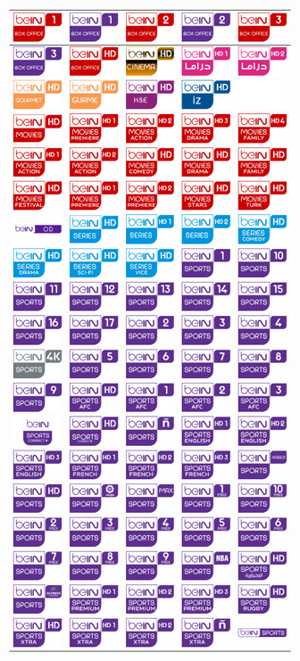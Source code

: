 | ![](https://raw.githubusercontent.com/RevGear/logo/master/International/BeIn/beINBoxOffice1.png) | ![](https://raw.githubusercontent.com/RevGear/logo/master/International/BeIn/beINBoxOffice1Turkey.png) | ![](https://raw.githubusercontent.com/RevGear/logo/master/International/BeIn/beINBoxOffice2.png) | ![](https://raw.githubusercontent.com/RevGear/logo/master/International/BeIn/beINBoxOffice2Turkey.png) | ![](https://raw.githubusercontent.com/RevGear/logo/master/International/BeIn/beINBoxOffice3.png) | 
|:---:|:---:|:---:|:---:|:---:| 
| ![](https://raw.githubusercontent.com/RevGear/logo/master/International/BeIn/beINBoxOffice3Turkey.png) | ![](https://raw.githubusercontent.com/RevGear/logo/master/International/BeIn/beINBoxOfficeHD.png) | ![](https://raw.githubusercontent.com/RevGear/logo/master/International/BeIn/beINCinema.png) | ![](https://raw.githubusercontent.com/RevGear/logo/master/International/BeIn/beINDrama1HD.png) | ![](https://raw.githubusercontent.com/RevGear/logo/master/International/BeIn/beINDrama2HD.png) | 
| ![](https://raw.githubusercontent.com/RevGear/logo/master/International/BeIn/beINGourmetHD.png) | ![](https://raw.githubusercontent.com/RevGear/logo/master/International/BeIn/beINGurme.png) | ![](https://raw.githubusercontent.com/RevGear/logo/master/International/BeIn/beINHEHD.png) | ![](https://raw.githubusercontent.com/RevGear/logo/master/International/BeIn/beINIZ.png) | ![](https://raw.githubusercontent.com/RevGear/logo/master/International/BeIn/beINMedia.png) | 
| ![](https://raw.githubusercontent.com/RevGear/logo/master/International/BeIn/beINMovies.png) | ![](https://raw.githubusercontent.com/RevGear/logo/master/International/BeIn/beINMovies1HD.png) | ![](https://raw.githubusercontent.com/RevGear/logo/master/International/BeIn/beINMovies2HD.png) | ![](https://raw.githubusercontent.com/RevGear/logo/master/International/BeIn/beINMovies3HD.png) | ![](https://raw.githubusercontent.com/RevGear/logo/master/International/BeIn/beINMovies4HD.png) | 
| ![](https://raw.githubusercontent.com/RevGear/logo/master/International/BeIn/beINMoviesAction1HD.png) | ![](https://raw.githubusercontent.com/RevGear/logo/master/International/BeIn/beINMoviesAction2HD.png) | ![](https://raw.githubusercontent.com/RevGear/logo/master/International/BeIn/beINMoviesComedy.png) | ![](https://raw.githubusercontent.com/RevGear/logo/master/International/BeIn/beINMoviesDrama.png) | ![](https://raw.githubusercontent.com/RevGear/logo/master/International/BeIn/beINMoviesFamilyHD.png) | 
| ![](https://raw.githubusercontent.com/RevGear/logo/master/International/BeIn/beINMoviesFestival.png) | ![](https://raw.githubusercontent.com/RevGear/logo/master/International/BeIn/beINMoviesPremiere1HD.png) | ![](https://raw.githubusercontent.com/RevGear/logo/master/International/BeIn/beINMoviesPremiere2HD.png) | ![](https://raw.githubusercontent.com/RevGear/logo/master/International/BeIn/beINMoviesStarsHD.png) | ![](https://raw.githubusercontent.com/RevGear/logo/master/International/BeIn/beINMoviesTurk.png) | 
| ![](https://raw.githubusercontent.com/RevGear/logo/master/International/BeIn/beINOD.png) | ![](https://raw.githubusercontent.com/RevGear/logo/master/International/BeIn/beINseries.png) | ![](https://raw.githubusercontent.com/RevGear/logo/master/International/BeIn/beINSeries1HD.png) | ![](https://raw.githubusercontent.com/RevGear/logo/master/International/BeIn/beINSeries2HD.png) | ![](https://raw.githubusercontent.com/RevGear/logo/master/International/BeIn/beINSeriesComedyHD.png) | 
| ![](https://raw.githubusercontent.com/RevGear/logo/master/International/BeIn/beINSeriesDramaHD.png) | ![](https://raw.githubusercontent.com/RevGear/logo/master/International/BeIn/beINSeriesSciFiHD.png) | ![](https://raw.githubusercontent.com/RevGear/logo/master/International/BeIn/beINSeriesViceHD.png) | ![](https://raw.githubusercontent.com/RevGear/logo/master/International/BeIn/beINSports1.png) | ![](https://raw.githubusercontent.com/RevGear/logo/master/International/BeIn/beINSports10.png) | 
| ![](https://raw.githubusercontent.com/RevGear/logo/master/International/BeIn/beINSports11.png) | ![](https://raw.githubusercontent.com/RevGear/logo/master/International/BeIn/beINSports12.png) | ![](https://raw.githubusercontent.com/RevGear/logo/master/International/BeIn/beINSports13.png) | ![](https://raw.githubusercontent.com/RevGear/logo/master/International/BeIn/beINSports14.png) | ![](https://raw.githubusercontent.com/RevGear/logo/master/International/BeIn/beINSports15.png) | 
| ![](https://raw.githubusercontent.com/RevGear/logo/master/International/BeIn/beINSports16.png) | ![](https://raw.githubusercontent.com/RevGear/logo/master/International/BeIn/beINSports17.png) | ![](https://raw.githubusercontent.com/RevGear/logo/master/International/BeIn/beINSports2.png) | ![](https://raw.githubusercontent.com/RevGear/logo/master/International/BeIn/beINSports3.png) | ![](https://raw.githubusercontent.com/RevGear/logo/master/International/BeIn/beINSports4.png) | 
| ![](https://raw.githubusercontent.com/RevGear/logo/master/International/BeIn/beINSports4K.png) | ![](https://raw.githubusercontent.com/RevGear/logo/master/International/BeIn/beINSports5.png) | ![](https://raw.githubusercontent.com/RevGear/logo/master/International/BeIn/beINSports6.png) | ![](https://raw.githubusercontent.com/RevGear/logo/master/International/BeIn/beINSports7.png) | ![](https://raw.githubusercontent.com/RevGear/logo/master/International/BeIn/beINSports8.png) | 
| ![](https://raw.githubusercontent.com/RevGear/logo/master/International/BeIn/beINSports9.png) | ![](https://raw.githubusercontent.com/RevGear/logo/master/International/BeIn/beINSportsAFC.png) | ![](https://raw.githubusercontent.com/RevGear/logo/master/International/BeIn/beINSportsAFC1.png) | ![](https://raw.githubusercontent.com/RevGear/logo/master/International/BeIn/beINSportsAFC2.png) | ![](https://raw.githubusercontent.com/RevGear/logo/master/International/BeIn/beINSportsAFC3.png) | 
| ![](https://raw.githubusercontent.com/RevGear/logo/master/International/BeIn/beINSportsConnect.png) | ![](https://raw.githubusercontent.com/RevGear/logo/master/International/BeIn/beINSportsConnectHD.png) | ![](https://raw.githubusercontent.com/RevGear/logo/master/International/BeIn/beINSportsenEspanol.png) | ![](https://raw.githubusercontent.com/RevGear/logo/master/International/BeIn/beINSportsEnglish1HD.png) | ![](https://raw.githubusercontent.com/RevGear/logo/master/International/BeIn/beINSportsEnglish2HD.png) | 
| ![](https://raw.githubusercontent.com/RevGear/logo/master/International/BeIn/beINSportsEnglish3HD.png) | ![](https://raw.githubusercontent.com/RevGear/logo/master/International/BeIn/beINSportsFrench1HD.png) | ![](https://raw.githubusercontent.com/RevGear/logo/master/International/BeIn/beINSportsFrench2HD.png) | ![](https://raw.githubusercontent.com/RevGear/logo/master/International/BeIn/beINSportsFrench3HD.png) | ![](https://raw.githubusercontent.com/RevGear/logo/master/International/BeIn/beINSportsHaber.png) | 
| ![](https://raw.githubusercontent.com/RevGear/logo/master/International/BeIn/beINSportsHD.png) | ![](https://raw.githubusercontent.com/RevGear/logo/master/International/BeIn/beINSportslaliga.png) | ![](https://raw.githubusercontent.com/RevGear/logo/master/International/BeIn/beINSportsmax.png) | ![](https://raw.githubusercontent.com/RevGear/logo/master/International/BeIn/beINSportsMax1.png) | ![](https://raw.githubusercontent.com/RevGear/logo/master/International/BeIn/beINSportsMax10.png) | 
| ![](https://raw.githubusercontent.com/RevGear/logo/master/International/BeIn/beINSportsMax2.png) | ![](https://raw.githubusercontent.com/RevGear/logo/master/International/BeIn/beINSportsMax3.png) | ![](https://raw.githubusercontent.com/RevGear/logo/master/International/BeIn/beINSportsMax4.png) | ![](https://raw.githubusercontent.com/RevGear/logo/master/International/BeIn/beINSportsMax5.png) | ![](https://raw.githubusercontent.com/RevGear/logo/master/International/BeIn/beINSportsMax6.png) | 
| ![](https://raw.githubusercontent.com/RevGear/logo/master/International/BeIn/beINSportsMax7.png) | ![](https://raw.githubusercontent.com/RevGear/logo/master/International/BeIn/beINSportsMax8.png) | ![](https://raw.githubusercontent.com/RevGear/logo/master/International/BeIn/beINSportsMax9.png) | ![](https://raw.githubusercontent.com/RevGear/logo/master/International/BeIn/beINSportsNBA.png) | ![](https://raw.githubusercontent.com/RevGear/logo/master/International/BeIn/beINSportsNewsHD.png) | 
| ![](https://raw.githubusercontent.com/RevGear/logo/master/International/BeIn/beINSportsOlympic.png) | ![](https://raw.githubusercontent.com/RevGear/logo/master/International/BeIn/beINSportsPremium1HD.png) | ![](https://raw.githubusercontent.com/RevGear/logo/master/International/BeIn/beINSportsPremium2HD.png) | ![](https://raw.githubusercontent.com/RevGear/logo/master/International/BeIn/beINSportsPremium3HD.png) | ![](https://raw.githubusercontent.com/RevGear/logo/master/International/BeIn/beINSportsRugby.png) | 
| ![](https://raw.githubusercontent.com/RevGear/logo/master/International/BeIn/beINSportsXtra.png) | ![](https://raw.githubusercontent.com/RevGear/logo/master/International/BeIn/beINSportsXtra1HD.png) | ![](https://raw.githubusercontent.com/RevGear/logo/master/International/BeIn/beINSportsXtra2HD.png) | ![](https://raw.githubusercontent.com/RevGear/logo/master/International/BeIn/beINSportsXtraenEspanol.png) | ![](https://raw.githubusercontent.com/RevGear/logo/master/International/BeIn/beINSports_1.png) | 

